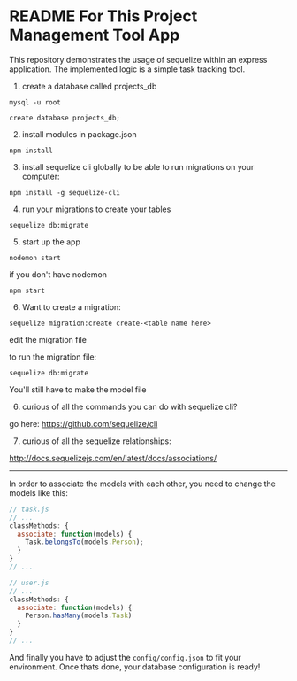 # README For This Project Management Tool App

This repository demonstrates the usage of sequelize within an express application.
The implemented logic is a simple task tracking tool.

1. create a database called projects_db

`mysql -u root`

`create database projects_db;`

2. install modules in package.json

`npm install`

3. install sequelize cli globally to be able to run migrations on your computer:

`npm install -g sequelize-cli`

4. run your migrations to create your tables

`sequelize db:migrate`

5. start up the app

`nodemon start`

if you don't have nodemon

`npm start`

6. Want to create a migration:

`sequelize migration:create create-<table name here>`

edit the migration file

to run the migration file:

`sequelize db:migrate`

You'll still have to make the model file

6. curious of all the commands you can do with sequelize cli?

go here: https://github.com/sequelize/cli

7. curious of all the sequelize relationships:

http://docs.sequelizejs.com/en/latest/docs/associations/

-----

In order to associate the models with each other, you need to change the models
like this:

```js
// task.js
// ...
classMethods: {
  associate: function(models) {
    Task.belongsTo(models.Person);
  }
}
// ...
```

```js
// user.js
// ...
classMethods: {
  associate: function(models) {
    Person.hasMany(models.Task)
  }
}
// ...
```

And finally you have to adjust the `config/config.json` to fit your environment.
Once thats done, your database configuration is ready!
